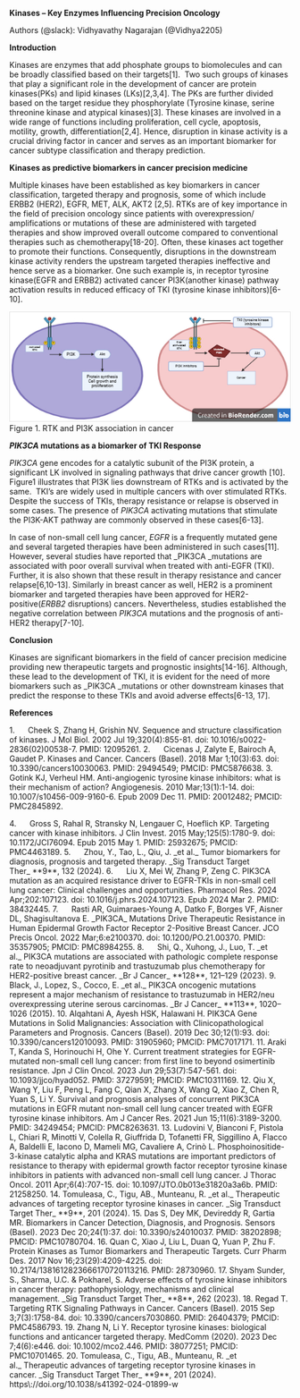 **Kinases – Key Enzymes Influencing Precision Oncology**

Authors (@slack): Vidhyavathy Nagarajan (@Vidhya2205)

**Introduction**

Kinases are enzymes that add phosphate groups to biomolecules and can be broadly classified based on their targets\[1].  Two such groups of kinases that play a significant role in the development of cancer are protein kinases(PKs) and lipid kinases (LKs)\[2,3,4]. The PKs are further divided based on the target residue they phosphorylate (Tyrosine kinase, serine threonine kinase and atypical kinases)\[3]. These kinases are involved in a wide range of functions including proliferation, cell cycle, apoptosis, motility, growth, differentiation\[2,4]. Hence, disruption in kinase activity is a crucial driving factor in cancer and serves as an important biomarker for cancer subtype classification and therapy prediction.

**Kinases as predictive biomarkers in cancer precision medicine**

Multiple kinases have been established as key biomarkers in cancer classification, targeted therapy and prognosis, some of which include ERBB2 (HER2), EGFR, MET, ALK, AKT2 \[2,5]. RTKs are of key importance in the field of precision oncology since patients with overexpression/ amplifications or mutations of these are administered with targeted therapies and show improved overall outcome compared to conventional therapies such as chemotherapy\[18-20]. Often, these kinases act together to promote their functions. Consequently, disruptions in the downstream kinase activity renders the upstream targeted therapies ineffective and hence serve as a biomarker. One such example is, in receptor tyrosine kinase(EGFR and ERBB2) activated cancer PI3K(another kinase) pathway activation results in reduced efficacy of TKI (tyrosine kinase inhibitors)\[6-10].

![Figure1. RTK and PI3K in cancer](Figure1.jpeg)<!--[endif]-->
Figure <!--[if supportFields]><span
style='mso-element:field-begin'></span><span style='mso-spacerun:yes'> </span>SEQ
Figure \* ARABIC <span style='mso-element:field-separator'></span><![endif]-->1<!--[if supportFields]><span style='mso-element:
field-end'></span><![endif]-->. RTK and PI3K association in cancer

**_PIK3CA_ mutations as a biomarker of TKI Response**

_PIK3CA_ gene encodes for a catalytic subunit of the PI3K protein, a significant LK involved in signaling pathways that drive cancer growth \[10].  Figure1 illustrates that PI3K lies downstream of RTKs and is activated by the same.  TKI’s are widely used in multiple cancers with over stimulated RTKs. Despite the success of TKIs, therapy resistance or relapse is observed in some cases. The presence of _PIK3CA_ activating mutations that stimulate the PI3K-AKT pathway are commonly observed in these cases\[6-13].&#x20;

In case of non-small cell lung cancer, _EGFR_ is a frequently mutated gene and several targeted therapies have been administered in such cases\[11]. However, several studies have reported that _PIK3CA _mutations are associated with poor overall survival when treated with anti-EGFR (TKI). Further, it is also shown that these result in therapy resistance and cancer relapse\[6,10-13]. Similarly in breast cancer as well, HER2 is a prominent biomarker and targeted therapies have been approved for HER2-positive(_ERBB2_ disruptions) cancers. Nevertheless, studies established the negative correlation between _PIK3CA_ mutations and the prognosis of anti-HER2 therapy\[7-10].

**Conclusion**

Kinases are significant biomarkers in the field of cancer precision medicine providing new therapeutic targets and prognostic insights\[14-16]. Although, these lead to the development of TKI, it is evident for the need of more biomarkers such as _PIK3CA _mutations or other downstream kinases that predict the response to these TKIs and avoid adverse effects\[6-13, 17].

**References**

1.      <!--[endif]-->Cheek S, Zhang H, Grishin NV. Sequence and structure classification of kinases. J Mol Biol. 2002 Jul 19;320(4):855-81. doi: 10.1016/s0022-2836(02)00538-7. PMID: 12095261.&#x20;
2.      <!--[endif]-->Cicenas J, Zalyte E, Bairoch A, Gaudet P. Kinases and Cancer. Cancers (Basel). 2018 Mar 1;10(3):63. doi: 10.3390/cancers10030063. PMID: 29494549; PMCID: PMC5876638.&#x20;
3.      <!--[endif]-->Gotink KJ, Verheul HM. Anti-angiogenic tyrosine kinase inhibitors: what is their mechanism of action? Angiogenesis. 2010 Mar;13(1):1-14. doi: 10.1007/s10456-009-9160-6. Epub 2009 Dec 11. PMID: 20012482; PMCID: PMC2845892.&#x20;

<!--[if !supportLists]-->4.      <!--[endif]-->Gross S, Rahal R, Stransky N, Lengauer C, Hoeflich KP. Targeting cancer with kinase inhibitors. J Clin Invest. 2015 May;125(5):1780-9. doi: 10.1172/JCI76094. Epub 2015 May 1. PMID: 25932675; PMCID: PMC4463189.

<!--[if !supportLists]-->5.      <!--[endif]-->Zhou, Y., Tao, L., Qiu, J. _et al._ Tumor biomarkers for diagnosis, prognosis and targeted therapy. _Sig Transduct Target Ther_ **9**, 132 (2024). <https://doi.org/10.1038/s41392-024-01823-2>

<!--[if !supportLists]-->6.      <!--[endif]-->Liu X, Mei W, Zhang P, Zeng C. PIK3CA mutation as an acquired resistance driver to EGFR-TKIs in non-small cell lung cancer: Clinical challenges and opportunities. Pharmacol Res. 2024 Apr;202:107123. doi: 10.1016/j.phrs.2024.107123. Epub 2024 Mar 2. PMID: 38432445.

<!--[if !supportLists]-->7.      <!--[endif]-->Rasti AR, Guimaraes-Young A, Datko F, Borges VF, Aisner DL, Shagisultanova E. _PIK3CA_ Mutations Drive Therapeutic Resistance in Human Epidermal Growth Factor Receptor 2-Positive Breast Cancer. JCO Precis Oncol. 2022 Mar;6:e2100370. doi: 10.1200/PO.21.00370. PMID: 35357905; PMCID: PMC8984255.

<!--[if !supportLists]-->8.      <!--[endif]-->Shi, Q., Xuhong, J., Luo, T. _et al._ PIK3CA mutations are associated with pathologic complete response rate to neoadjuvant pyrotinib and trastuzumab plus chemotherapy for HER2-positive breast cancer. _Br J Cancer_ **128**, 121–129 (2023). <https://doi.org/10.1038/s41416-022-02021-z>

<!--[if !supportLists]-->9.      <!--[endif]-->Black, J., Lopez, S., Cocco, E. _et al._ PIK3CA oncogenic mutations represent a major mechanism of resistance to trastuzumab in HER2/neu overexpressing uterine serous carcinomas. _Br J Cancer_ **113**, 1020–1026 (2015). <https://doi.org/10.1038/bjc.2015.306>

<!--[if !supportLists]-->10. <!--[endif]-->Alqahtani A, Ayesh HSK, Halawani H. PIK3CA Gene Mutations in Solid Malignancies: Association with Clinicopathological Parameters and Prognosis. Cancers (Basel). 2019 Dec 30;12(1):93. doi: 10.3390/cancers12010093. PMID: 31905960; PMCID: PMC7017171.

<!--[if !supportLists]-->11. <!--[endif]-->Araki T, Kanda S, Horinouchi H, Ohe Y. Current treatment strategies for EGFR-mutated non-small cell lung cancer: from first line to beyond osimertinib resistance. Jpn J Clin Oncol. 2023 Jun 29;53(7):547-561. doi: 10.1093/jjco/hyad052. PMID: 37279591; PMCID: PMC10311169.

<!--[if !supportLists]-->12. <!--[endif]-->Qiu X, Wang Y, Liu F, Peng L, Fang C, Qian X, Zhang X, Wang Q, Xiao Z, Chen R, Yuan S, Li Y. Survival and prognosis analyses of concurrent PIK3CA mutations in EGFR mutant non-small cell lung cancer treated with EGFR tyrosine kinase inhibitors. Am J Cancer Res. 2021 Jun 15;11(6):3189-3200. PMID: 34249454; PMCID: PMC8263631.

<!--[if !supportLists]-->13. <!--[endif]-->Ludovini V, Bianconi F, Pistola L, Chiari R, Minotti V, Colella R, Giuffrida D, Tofanetti FR, Siggillino A, Flacco A, Baldelli E, Iacono D, Mameli MG, Cavaliere A, Crinò L. Phosphoinositide-3-kinase catalytic alpha and KRAS mutations are important predictors of resistance to therapy with epidermal growth factor receptor tyrosine kinase inhibitors in patients with advanced non-small cell lung cancer. J Thorac Oncol. 2011 Apr;6(4):707-15. doi: 10.1097/JTO.0b013e31820a3a6b. PMID: 21258250.

<!--[if !supportLists]-->14. <!--[endif]-->Tomuleasa, C., Tigu, AB., Munteanu, R. _et al._ Therapeutic advances of targeting receptor tyrosine kinases in cancer. _Sig Transduct Target Ther_ **9**, 201 (2024). <https://doi.org/10.1038/s41392-024-01899-w>

<!--[if !supportLists]-->15. <!--[endif]-->Das S, Dey MK, Devireddy R, Gartia MR. Biomarkers in Cancer Detection, Diagnosis, and Prognosis. Sensors (Basel). 2023 Dec 20;24(1):37. doi: 10.3390/s24010037. PMID: 38202898; PMCID: PMC10780704.

<!--[if !supportLists]-->16. <!--[endif]-->Quan C, Xiao J, Liu L, Duan Q, Yuan P, Zhu F. Protein Kinases as Tumor Biomarkers and Therapeutic Targets. Curr Pharm Des. 2017 Nov 16;23(29):4209-4225. doi: 10.2174/1381612823666170720113216. PMID: 28730960.

<!--[if !supportLists]-->17. <!--[endif]-->Shyam Sunder, S., Sharma, U.C. & Pokharel, S. Adverse effects of tyrosine kinase inhibitors in cancer therapy: pathophysiology, mechanisms and clinical management. _Sig Transduct Target Ther_ **8**, 262 (2023). <https://doi.org/10.1038/s41392-023-01469-6>

<!--[if !supportLists]-->18. <!--[endif]-->Regad T. Targeting RTK Signaling Pathways in Cancer. Cancers (Basel). 2015 Sep 3;7(3):1758-84. doi: 10.3390/cancers7030860. PMID: 26404379; PMCID: PMC4586793.

<!--[if !supportLists]-->19. <!--[endif]-->Zhang N, Li Y. Receptor tyrosine kinases: biological functions and anticancer targeted therapy. MedComm (2020). 2023 Dec 7;4(6):e446. doi: 10.1002/mco2.446. PMID: 38077251; PMCID: PMC10701465.

<!--[if !supportLists]-->20. <!--[endif]-->Tomuleasa, C., Tigu, AB., Munteanu, R. _et al._ Therapeutic advances of targeting receptor tyrosine kinases in cancer. _Sig Transduct Target Ther_ **9**, 201 (2024). https\://doi.org/10.1038/s41392-024-01899-w
